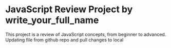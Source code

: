 # JavaScript Review Project by write_your_full_name
This project is a review of JavaScript concepts, from beginner to advanced.
Updating file from github repo and pull changes to local

